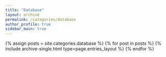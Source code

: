 ```yaml
---
title: "Database"
layout: archive
permalink: /categories/database
author_profile: true
sidebar_main: true
---
```


{% assign posts = site.categories.database %}
{% for post in posts %} {% include archive-single.html type=page.entries_layout %} {% endfor %}


